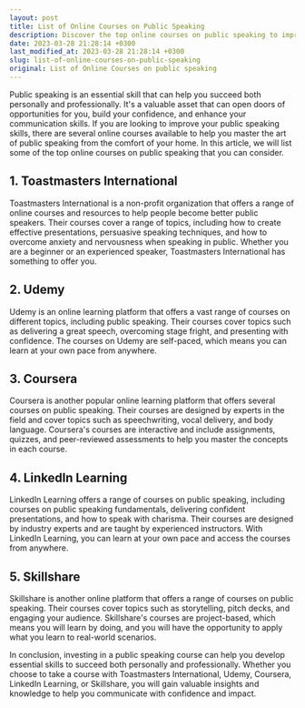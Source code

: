 ```yaml
---
layout: post
title: List of Online Courses on Public Speaking
description: Discover the top online courses on public speaking to improve your communication skills and confidence, and master the art of public speaking from the comfort of your home.
date: 2023-03-28 21:28:14 +0300
last_modified_at: 2023-03-28 21:28:14 +0300
slug: list-of-online-courses-on-public-speaking
original: List of Online Courses on public speaking
---
```

Public speaking is an essential skill that can help you succeed both personally and professionally. It's a valuable asset that can open doors of opportunities for you, build your confidence, and enhance your communication skills. If you are looking to improve your public speaking skills, there are several online courses available to help you master the art of public speaking from the comfort of your home. In this article, we will list some of the top online courses on public speaking that you can consider.

## 1. Toastmasters International

Toastmasters International is a non-profit organization that offers a range of online courses and resources to help people become better public speakers. Their courses cover a range of topics, including how to create effective presentations, persuasive speaking techniques, and how to overcome anxiety and nervousness when speaking in public. Whether you are a beginner or an experienced speaker, Toastmasters International has something to offer you.

## 2. Udemy

Udemy is an online learning platform that offers a vast range of courses on different topics, including public speaking. Their courses cover topics such as delivering a great speech, overcoming stage fright, and presenting with confidence. The courses on Udemy are self-paced, which means you can learn at your own pace from anywhere.

## 3. Coursera

Coursera is another popular online learning platform that offers several courses on public speaking. Their courses are designed by experts in the field and cover topics such as speechwriting, vocal delivery, and body language. Coursera's courses are interactive and include assignments, quizzes, and peer-reviewed assessments to help you master the concepts in each course.

## 4. LinkedIn Learning

LinkedIn Learning offers a range of courses on public speaking, including courses on public speaking fundamentals, delivering confident presentations, and how to speak with charisma. Their courses are designed by industry experts and are taught by experienced instructors. With LinkedIn Learning, you can learn at your own pace and access the courses from anywhere.

## 5. Skillshare

Skillshare is another online platform that offers a range of courses on public speaking. Their courses cover topics such as storytelling, pitch decks, and engaging your audience. Skillshare's courses are project-based, which means you will learn by doing, and you will have the opportunity to apply what you learn to real-world scenarios.

In conclusion, investing in a public speaking course can help you develop essential skills to succeed both personally and professionally. Whether you choose to take a course with Toastmasters International, Udemy, Coursera, LinkedIn Learning, or Skillshare, you will gain valuable insights and knowledge to help you communicate with confidence and impact.